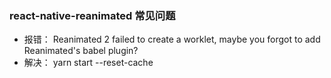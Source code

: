  ### react-native-reanimated 常见问题
  - 报错： Reanimated 2 failed to create a worklet, maybe you forgot to add Reanimated's babel plugin? 
  - 解决： yarn start --reset-cache